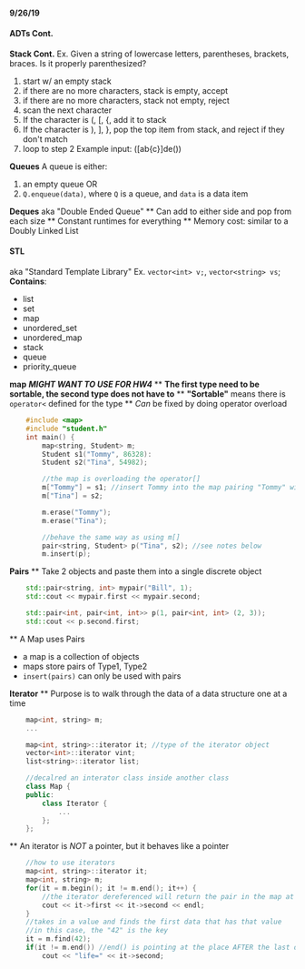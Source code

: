 #### 9/26/19

#### ADTs Cont.

**Stack Cont.**
Ex. Given a string of lowercase letters, parentheses, brackets, braces.
	Is it properly parenthesized?
1. start w/ an empty stack
2. if there are no more characters, stack is empty, accept
3. if there are no more characters, stack not empty, reject
4. scan the next character
5. If the character is (, [, {, add it to stack
6. If the character is ), ], }, pop the top item from stack, and reject if they don't match
7. loop to step 2
	Example input: ([ab{c}]de())

**Queues**
A queue is either:
1. an empty queue
	OR
2. `Q.enqueue(data)`, where `Q` is a queue, and `data` is a data item

**Deques**
aka "Double Ended Queue"
** Can add to either side and pop from each size
** Constant runtimes for everything
** Memory cost: similar to a Doubly Linked List


#### STL
aka "Standard Template Library"
Ex. `vector<int> v;`, `vector<string> vs`;
**Contains**:
* list
* set
* map
* unordered_set
* unordered_map
* stack
* queue
* priority_queue

**map**
_**MIGHT WANT TO USE FOR HW4**_
** **The first type need to be sortable, the second type does not have to**
** __"Sortable"__ means there is `operator<` defined for the type
** _Can_ be fixed by doing operator overload
```c++
	#include <map>
	#include "student.h"
	int main() {
		map<string, Student> m;
		Student s1("Tommy", 86328):
		Student s2("Tina", 54982);

		//the map is overloading the operator[]
		m["Tommy"] = s1; //insert Tommy into the map pairing "Tommy" with s1
		m["Tina"] = s2;

		m.erase("Tommy");
		m.erase("Tina");

		//behave the same way as using m[]
		pair<string, Student> p("Tina", s2); //see notes below
		m.insert(p);
```

**Pairs**
** Take 2 objects and paste them into a single discrete object
```c++
	std::pair<string, int> mypair("Bill", 1);
	std::cout << mypair.first << mypair.second;

	std::pair<int, pair<int, int>> p(1, pair<int, int> (2, 3));
	std::cout << p.second.first;
```
** A Map uses Pairs
* a map is a collection of objects
* maps store pairs of Type1, Type2
* `insert(pairs)` can only be used with pairs

**Iterator**
** Purpose is to walk through the data of a data structure one at a time
```c++
	map<int, string> m;
	...

	map<int, string>::iterator it; //type of the iterator object
	vector<int>::iterator vint;
	list<string>::iterator list;

	//decalred an interator class inside another class
	class Map {
	public:
		class Iterator {
			...
		};
	};
```
** An iterator is _NOT_ a pointer, but it behaves like a pointer
```c++
	//how to use iterators
	map<int, string>::iterator it;
	map<int, string> m;
	for(it = m.begin(); it != m.end(); it++) {
		//the iterator dereferenced will return the pair in the map at that location
		cout << it->first << it->second << endl;
	}
	//takes in a value and finds the first data that has that value
	//in this case, the "42" is the key
	it = m.find(42);
	if(it != m.end()) //end() is pointing at the place AFTER the last data
		cout << "life=" << it->second;
```










